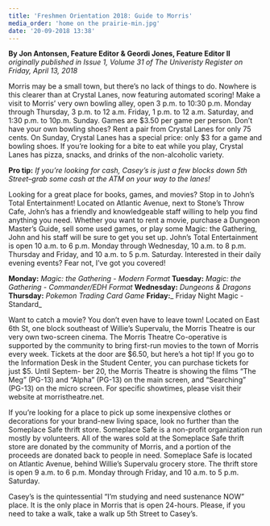 ```yaml
---
title: 'Freshmen Orientation 2018: Guide to Morris'
media_order: 'home on the prairie-min.jpg'
date: '20-09-2018 13:38'
---
```


**By Jon Antonsen, Feature Editor & Geordi Jones, Feature Editor II** _originally published in Issue 1, Volume 31 of The Univeristy Register on Friday, April 13, 2018_

Morris may be a small town, but there’s no lack of things to do. Nowhere is this clearer than at Crystal Lanes, now featuring automated scoring! Make a visit to Morris’ very own bowling alley, open 3 p.m. to 10:30 p.m. Monday through Thursday, 3 p.m. to 12 a.m. Friday, 1 p.m. to 12 a.m. Saturday, and 1:30 p.m. to 10p.m. Sunday. Games are $3.50 per game per person. Don’t have your own bowling shoes? Rent a pair from Crystal Lanes for only 75 cents. On Sunday, Crystal Lanes has a special price: only $3 for a game and bowling shoes. If you’re looking for a bite to eat while you play, Crystal Lanes has pizza, snacks, and drinks of the non-alcoholic variety.

**Pro tip:** _If you’re looking for cash, Casey’s is just a few blocks down 5th Street–grab some cash at the ATM on your way to the lanes!_

Looking for a great place for books, games, and movies? Stop in to John’s Total Entertainment! Located on Atlantic Avenue, next to Stone’s Throw Cafe, John’s has a friendly and knowledgeable staff willing to help you find anything you need. Whether you want to rent a movie, purchase a Dungeon Master’s Guide, sell some used games, or play some Magic: the Gathering, John and his staff will be sure to get you set up. John’s Total Entertainment is open 10 a.m. to 6 p.m. Monday through Wednesday, 10 a.m. to 8 p.m. Thursday and Friday, and 10 a.m. to 5 p.m. Saturday. Interested in their daily evening events? Fear not, I’ve got you covered!

**Monday:** _Magic: the Gathering - Modern Format_
**Tuesday:** _Magic: the Gathering - Commander/EDH Format_
**Wednesday:** _Dungeons & Dragons_
**Thursday:** _Pokemon Trading Card Game_
**Friday:**_ Friday Night Magic - Standard_

Want to catch a movie? You don’t even have to leave town! Located on East 6th St, one block southeast of Willie’s Supervalu, the Morris Theatre is our very own two-screen cinema. The Morris Theatre Co-operative is supported by the community to bring first-run movies to the town of Morris every week. Tickets at the door
are $6.50, but here’s a hot tip! If you go to the Information Desk in the Student Center, you can purchase tickets for just $5. Until Septem- ber 20, the Morris Theatre
is showing the films “The Meg” (PG-13) and “Alpha” (PG-13) on the main screen, and “Searching” (PG-13) on the micro screen. For specific showtimes, please visit their website at morristheatre.net.

If you’re looking for a place to pick up some inexpensive clothes or decorations for your brand-new living space, look no further than the Someplace Safe thrift store. Someplace Safe is a non-profit organization run mostly by volunteers. All of the wares sold at the Someplace Safe thrift store are donated by the community of Morris, and a portion of the proceeds are donated back to people in need. Someplace Safe is located on Atlantic Avenue, behind Willie’s Supervalu grocery store. The thrift store is open 9 a.m. to 6 p.m. Monday through Friday, and 10 a.m. to 5 p.m. Saturday.

Casey’s is the quintessential “I’m studying and need sustenance NOW” place. It is the only place in Morris that is open 24-hours. Please, if you need to take a walk, take a walk up 5th Street to Casey’s.
